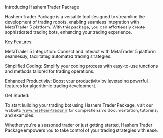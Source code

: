 Introducing Hashem Trader Package

Hashem Trader Package is a versatile tool designed to streamline the development of trading robots, enabling seamless integration with MetaTrader 5 platform. With this package, you can effortlessly create sophisticated trading bots, enhancing your trading experience.

Key Features:

MetaTrader 5 Integration: Connect and interact with MetaTrader 5 platform seamlessly, facilitating automated trading strategies.

Simplified Coding: Simplify your coding process with easy-to-use functions and methods tailored for trading operations.

Enhanced Productivity: Boost your productivity by leveraging powerful features for algorithmic trading development.

Get Started:

To start building your trading bot using Hashem Trader Package, visit our website www.hashem-trader.ir for comprehensive documentation, tutorials, and examples.

Whether you're a seasoned trader or just getting started, Hashem Trader Package empowers you to take control of your trading strategies with ease.

